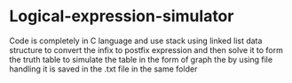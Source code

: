 # Logical-expression-simulator
Code is completely in C language and use stack using linked list data structure to convert the infix to postfix expression and then solve it to form the truth table to simulate the table in the form of graph the by using file handling it is saved in the .txt file in the same folder
